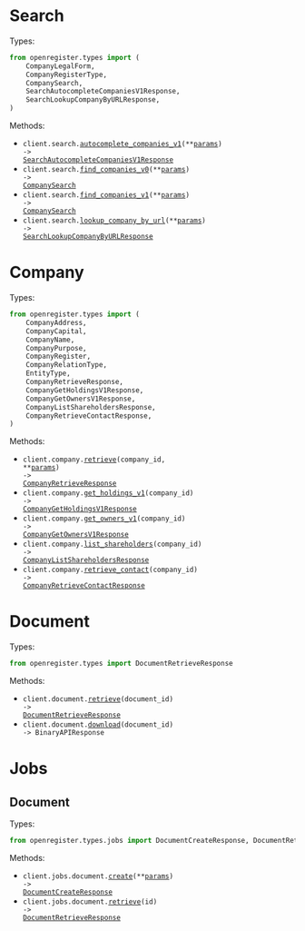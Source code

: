 # Search

Types:

```python
from openregister.types import (
    CompanyLegalForm,
    CompanyRegisterType,
    CompanySearch,
    SearchAutocompleteCompaniesV1Response,
    SearchLookupCompanyByURLResponse,
)
```

Methods:

- <code title="get /v1/autocomplete/company">client.search.<a href="./src/openregister/resources/search.py">autocomplete_companies_v1</a>(\*\*<a href="src/openregister/types/search_autocomplete_companies_v1_params.py">params</a>) -> <a href="./src/openregister/types/search_autocomplete_companies_v1_response.py">SearchAutocompleteCompaniesV1Response</a></code>
- <code title="get /v0/search/company">client.search.<a href="./src/openregister/resources/search.py">find_companies_v0</a>(\*\*<a href="src/openregister/types/search_find_companies_v0_params.py">params</a>) -> <a href="./src/openregister/types/company_search.py">CompanySearch</a></code>
- <code title="post /v1/search/company">client.search.<a href="./src/openregister/resources/search.py">find_companies_v1</a>(\*\*<a href="src/openregister/types/search_find_companies_v1_params.py">params</a>) -> <a href="./src/openregister/types/company_search.py">CompanySearch</a></code>
- <code title="get /v0/search/lookup">client.search.<a href="./src/openregister/resources/search.py">lookup_company_by_url</a>(\*\*<a href="src/openregister/types/search_lookup_company_by_url_params.py">params</a>) -> <a href="./src/openregister/types/search_lookup_company_by_url_response.py">SearchLookupCompanyByURLResponse</a></code>

# Company

Types:

```python
from openregister.types import (
    CompanyAddress,
    CompanyCapital,
    CompanyName,
    CompanyPurpose,
    CompanyRegister,
    CompanyRelationType,
    EntityType,
    CompanyRetrieveResponse,
    CompanyGetHoldingsV1Response,
    CompanyGetOwnersV1Response,
    CompanyListShareholdersResponse,
    CompanyRetrieveContactResponse,
)
```

Methods:

- <code title="get /v0/company/{company_id}">client.company.<a href="./src/openregister/resources/company.py">retrieve</a>(company_id, \*\*<a href="src/openregister/types/company_retrieve_params.py">params</a>) -> <a href="./src/openregister/types/company_retrieve_response.py">CompanyRetrieveResponse</a></code>
- <code title="get /v1/company/{company_id}/holdings">client.company.<a href="./src/openregister/resources/company.py">get_holdings_v1</a>(company_id) -> <a href="./src/openregister/types/company_get_holdings_v1_response.py">CompanyGetHoldingsV1Response</a></code>
- <code title="get /v1/company/{company_id}/owners">client.company.<a href="./src/openregister/resources/company.py">get_owners_v1</a>(company_id) -> <a href="./src/openregister/types/company_get_owners_v1_response.py">CompanyGetOwnersV1Response</a></code>
- <code title="get /v0/company/{company_id}/shareholders">client.company.<a href="./src/openregister/resources/company.py">list_shareholders</a>(company_id) -> <a href="./src/openregister/types/company_list_shareholders_response.py">CompanyListShareholdersResponse</a></code>
- <code title="get /v0/company/{company_id}/contact">client.company.<a href="./src/openregister/resources/company.py">retrieve_contact</a>(company_id) -> <a href="./src/openregister/types/company_retrieve_contact_response.py">CompanyRetrieveContactResponse</a></code>

# Document

Types:

```python
from openregister.types import DocumentRetrieveResponse
```

Methods:

- <code title="get /v0/document/{document_id}">client.document.<a href="./src/openregister/resources/document.py">retrieve</a>(document_id) -> <a href="./src/openregister/types/document_retrieve_response.py">DocumentRetrieveResponse</a></code>
- <code title="get /v0/document/{document_id}/download">client.document.<a href="./src/openregister/resources/document.py">download</a>(document_id) -> BinaryAPIResponse</code>

# Jobs

## Document

Types:

```python
from openregister.types.jobs import DocumentCreateResponse, DocumentRetrieveResponse
```

Methods:

- <code title="post /v0/jobs/document">client.jobs.document.<a href="./src/openregister/resources/jobs/document.py">create</a>(\*\*<a href="src/openregister/types/jobs/document_create_params.py">params</a>) -> <a href="./src/openregister/types/jobs/document_create_response.py">DocumentCreateResponse</a></code>
- <code title="get /v0/jobs/document/{id}">client.jobs.document.<a href="./src/openregister/resources/jobs/document.py">retrieve</a>(id) -> <a href="./src/openregister/types/jobs/document_retrieve_response.py">DocumentRetrieveResponse</a></code>
